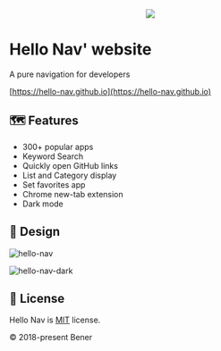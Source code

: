 <div align="center"><img src="https://raw.githubusercontent.com/hello-nav/hello-nav/main/doc/images/logo-text.png" /></div>

# Hello Nav' website

A pure navigation for developers

[https://hello-nav.github.io](https://hello-nav.github.io)

## 🗺 Features

- 300+ popular apps
- Keyword Search
- Quickly open GitHub links
- List and Category display
- Set favorites app
- Chrome new-tab extension
- Dark mode

## 🎨 Design

![hello-nav](https://raw.githubusercontent.com/hello-nav/hello-nav/main/doc/images/hello-nav.png)

![hello-nav-dark](https://raw.githubusercontent.com/hello-nav/hello-nav/main/doc/images/hello-nav-dark.png)

## 📄 License

Hello Nav is [MIT](https://github.com/hello-nav/hello-nav/blob/master/LICENSE) license.

© 2018-present Bener
